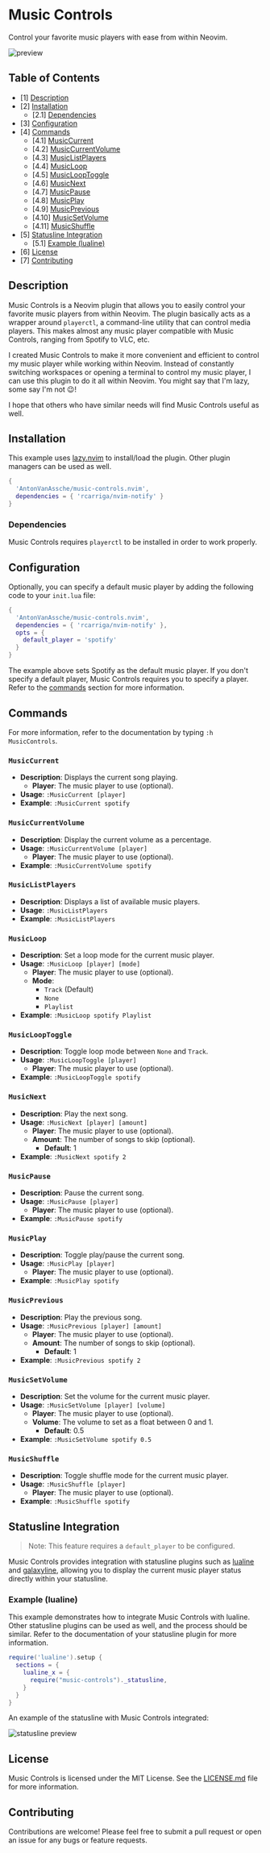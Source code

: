 # Music Controls

Control your favorite music players with ease from within Neovim.

![preview](./assets/preview.gif)

## Table of Contents

- [1] [Description](#description)
- [2] [Installation](#installation)
  - [2.1] [Dependencies](#dependencies)
- [3] [Configuration](#configuration)
- [4] [Commands](#commands)
  - [4.1] [MusicCurrent](#musiccurrent)
  - [4.2] [MusicCurrentVolume](#musiccurrentvolume)
  - [4.3] [MusicListPlayers](#musiclistplayers)
  - [4.4] [MusicLoop](#musicloop)
  - [4.5] [MusicLoopToggle](#musiclooptoggle)
  - [4.6] [MusicNext](#musicnext)
  - [4.7] [MusicPause](#musicpause)
  - [4.8] [MusicPlay](#musicplay)
  - [4.9] [MusicPrevious](#musicprevious)
  - [4.10] [MusicSetVolume](#musicsetvolume)
  - [4.11] [MusicShuffle](#musicshuffle)
- [5] [Statusline Integration](#statusline-integration)
  - [5.1] [Example (lualine)](#example-lualine)
- [6] [License](#license)
- [7] [Contributing](#contributing)

## Description

Music Controls is a Neovim plugin that allows you to easily control your favorite
music players from within Neovim. The plugin basically acts as a wrapper around
`playerctl`, a command-line utility that can control media players.
This makes almost any music player compatible with Music Controls, ranging from
Spotify to VLC, etc.

I created Music Controls to make it more convenient and efficient to control my
music player while working within Neovim. Instead of constantly switching workspaces
or opening a terminal to control my music player, I can use this plugin to do it
all within Neovim. You might say that I'm lazy, some say I'm not 😉!

I hope that others who have similar needs will find Music Controls useful as well.

## Installation

This example uses [lazy.nvim](https://github.com/folke/lazy.nvim) to install/load
the plugin. Other plugin managers can be used as well.

```lua
{
  'AntonVanAssche/music-controls.nvim',
  dependencies = { 'rcarriga/nvim-notify' }
}
```

### Dependencies

Music Controls requires `playerctl`  to be installed in order to work properly.

## Configuration

Optionally, you can specify a default music player by adding the following code
to your `init.lua` file:

```lua
{
  'AntonVanAssche/music-controls.nvim',
  dependencies = { 'rcarriga/nvim-notify' },
  opts = {
    default_player = 'spotify'
  }
}
```

The example above sets Spotify as the default music player.
If you don't specify a default player, Music Controls requires you to specify a player.
Refer to the [commands](#commands) section for more information.

## Commands

For more information, refer to the documentation by typing `:h MusicControls`.

### `MusicCurrent`

- **Description**: Displays the current song playing.
  - **Player**: The music player to use (optional).
- **Usage**: `:MusicCurrent [player]`
- **Example**: `:MusicCurrent spotify`

### `MusicCurrentVolume`

- **Description**: Display the current volume as a percentage.
- **Usage**: `:MusicCurrentVolume [player]`
  - **Player**: The music player to use (optional).
- **Example**: `:MusicCurrentVolume spotify`

### `MusicListPlayers`

- **Description**: Displays a list of available music players.
- **Usage**: `:MusicListPlayers`
- **Example**: `:MusicListPlayers`

### `MusicLoop`

- **Description**: Set a loop mode for the current music player.
- **Usage**: `:MusicLoop [player] [mode]`
  - **Player**: The music player to use (optional).
  - **Mode**:
    - `Track` (Default)
    - `None`
    - `Playlist`
- **Example**: `:MusicLoop spotify Playlist`

### `MusicLoopToggle`

- **Description**: Toggle loop mode between `None` and `Track`.
- **Usage**: `:MusicLoopToggle [player]`
  - **Player**: The music player to use (optional).
- **Example**: `:MusicLoopToggle spotify`

### `MusicNext`

- **Description**: Play the next song.
- **Usage**: `:MusicNext [player] [amount]`
  - **Player**: The music player to use (optional).
  - **Amount**: The number of songs to skip (optional).
    - **Default**: 1
- **Example**: `:MusicNext spotify 2`

### `MusicPause`

- **Description**: Pause the current song.
- **Usage**: `:MusicPause [player]`
  - **Player**: The music player to use (optional).
- **Example**: `:MusicPause spotify`

### `MusicPlay`

- **Description**: Toggle play/pause the current song.
- **Usage**: `:MusicPlay [player]`
  - **Player**: The music player to use (optional).
- **Example**: `:MusicPlay spotify`

### `MusicPrevious`

- **Description**: Play the previous song.
- **Usage**: `:MusicPrevious [player] [amount]`
  - **Player**: The music player to use (optional).
  - **Amount**: The number of songs to skip (optional).
    - **Default**: 1
- **Example**: `:MusicPrevious spotify 2`

### `MusicSetVolume`

- **Description**: Set the volume for the current music player.
- **Usage**: `:MusicSetVolume [player] [volume]`
  - **Player**: The music player to use (optional).
  - **Volume**: The volume to set as a float between 0 and 1.
    - **Default**: 0.5
- **Example**: `:MusicSetVolume spotify 0.5`

### `MusicShuffle`

- **Description**: Toggle shuffle mode for the current music player.
- **Usage**: `:MusicShuffle [player]`
  - **Player**: The music player to use (optional).
- **Example**: `:MusicShuffle spotify`

## Statusline Integration

> Note: This feature requires a `default_player` to be configured.

Music Controls provides integration with statusline plugins such as
[lualine](https://github.com/nvim-lualine/lualine.nvim) and [galaxyline](https://github.com/nvimdev/galaxyline.nvim),
allowing you to display the current music player status directly within your statusline.

### Example (lualine)

This example demonstrates how to integrate Music Controls with lualine.
Other statusline plugins can be used as well, and the process should be similar.
Refer to the documentation of your statusline plugin for more information.

```lua
require('lualine').setup {
  sections = {
    lualine_x = {
      require("music-controls")._statusline,
    }
  }
}
```

An example of the statusline with Music Controls integrated:

![statusline preview](/assets/statusline_preview.png)

## License

Music Controls is licensed under the MIT License. See the [LICENSE.md](./LICENSE.md)
file for more information.

## Contributing

Contributions are welcome! Please feel free to submit a pull request or open an issue
for any bugs or feature requests.
